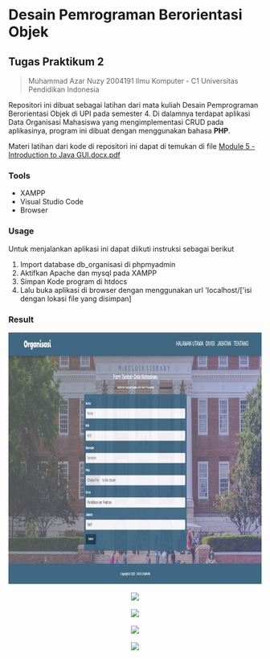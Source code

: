 # Desain Pemrograman Berorientasi Objek

## Tugas Praktikum 2
> Muhammad Azar Nuzy 
> 2004191
> Ilmu Komputer - C1
> Universitas Pendidikan Indonesia

Repositori ini dibuat sebagai latihan dari mata kuliah Desain Pemprograman Berorientasi Objek di UPI pada semester 4. Di dalamnya terdapat aplikasi Data Organisasi Mahasiswa yang mengimplementasi CRUD pada aplikasinya, program ini dibuat dengan menggunakan bahasa **PHP**.

Materi latihan dari kode di repositori ini dapat di temukan di file  [Module 5 - Introduction to Java GUI.docx.pdf](https://github.com/azarnuzy/TP2DPBO2022.git)

### Tools
- XAMPP
- Visual Studio Code
- Browser

### Usage

Untuk menjalankan aplikasi ini dapat diikuti instruksi sebagai berikut
1. Import database db_organisasi di phpmyadmin
2. Aktifkan Apache dan mysql pada XAMPP
3. Simpan Kode program di htdocs 
4. Lalu buka aplikasi di browser dengan menggunakan url 'localhost/['isi dengan lokasi file yang disimpan]

### Result
<p align="center">
    <img src="https://github.com/azarnuzy/TP2DPBO2022/blob/master/screenshoot/addData.jpg" style="height:500px;">
</p>
<p align="center">
    <img src="https://github.com/azarnuzy/LATIHAN5DPBO2022/blob/master/screenshoot/addData.jpg" style="height:500px;">
</p>
<p align="center">
    <img src="https://github.com/azarnuzy/LATIHAN5DPBO2022/blob/master/screenshoot/updateData.jpg" style="height:500px;">
</p>
<p align="center">
    <img src="https://github.com/azarnuzy/LATIHAN5DPBO2022/blob/master/screenshoot/divisi.jpg" style="height:500px;">
</p>
<p align="center">
    <img src="https://github.com/azarnuzy/LATIHAN5DPBO2022/blob/master/screenshoot/jabatan.jpg" style="height:500px;">
</p>